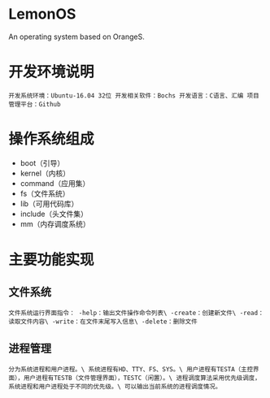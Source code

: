 # LemonOS
An operating system based on OrangeS.

# 开发环境说明
`开发系统环境：Ubuntu-16.04 32位
开发相关软件：Bochs
开发语言：C语言、汇编
项目管理平台：Github`

# 操作系统组成
- boot（引导）
- kernel（内核） 
- command（应用集） 
- fs（文件系统） 
- lib（可用代码库） 
- include（头文件集） 
- mm（内存调度系统）

# 主要功能实现
 ## 文件系统
 `
 文件系统运行界面指令：
-help：输出文件操作命令列表\
-create：创建新文件\
-read：读取文件内容\
-write：在文件末尾写入信息\
-delete：删除文件
`
 ## 进程管理
`分为系统进程和用户进程。\
系统进程有HD、TTY、FS、SYS。\
用户进程有TESTA（主控界面），用户进程有TESTB（文件管理界面），TESTC（闲置）。\
进程调度算法采用优先级调度，系统进程和用户进程处于不同的优先级。\
可以输出当前系统的进程调度情况。
`

